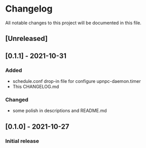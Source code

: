 # Changelog
All notable changes to this project will be documented in this file.

## [Unreleased]

## [0.1.1] - 2021-10-31
### Added
- schedule.conf drop-in file for configure upnpc-daemon.timer
- This CHANGELOG.md

### Changed
- some polish in descriptions and README.md

## [0.1.0] - 2021-10-27
### Initial release

